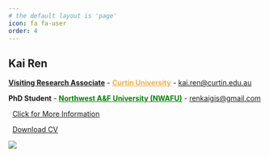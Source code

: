 ```yaml
---
# the default layout is 'page'
icon: fa fa-user
order: 4
---
```


<!-- > Add Markdown syntax content to file `_tabs/about.md`{: .filepath } and it will show up on this page.
{: .prompt-tip } -->
<style>
.row:only-child>#core-wrapper {
    padding-bottom: 0rem;
}

</style>

## **Kai Ren**

<a href="https://staffportal.curtin.edu.au/staff/profile/view/kai-ren-500cf978/" target="_blank"><b>Visiting Research Associate</b></a> - <a href="https://www.curtin.edu.au/" style="color:#F0AD4E" target="_blank"><b>Curtin University</b></a> - [kai.ren@curtin.edu.au](mailto:kai.ren@curtin.edu.au)

<b>PhD Student</b> - <a href="https://www.nwafu.edu.cn/" style="color:green" target="_blank"><b>Northwest A&F University (NWAFU)</b></a> - [renkaigis@gmail.com](mailto:renkaigis@gmail.com)

<i class="fa fa-heart" style="color: hotpink"></i>&nbsp;&nbsp;<a href="http://resume.renkaigis.cn"  target="_blank">Click for More Information</a>

<i class="fa fa-paper-plane" style="color: deepskyblue"></i>&nbsp;&nbsp;<a href="http://resume.renkaigis.cn/assets/KaiRen_CV.pdf"  target="_blank">Download CV</a>

<!-- ![](../assets/mine/about.jpg) -->
<!-- <img src="/mine/about.jpg" width="90%"/> -->
<img src="/mine/about.jpg"/>